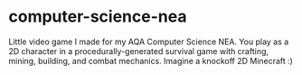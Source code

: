 # computer-science-nea
 
Little video game I made for my AQA Computer Science NEA. You play as a 2D character in a procedurally-generated survival game with crafting, mining, building, and combat mechanics. Imagine a knockoff 2D Minecraft :)
